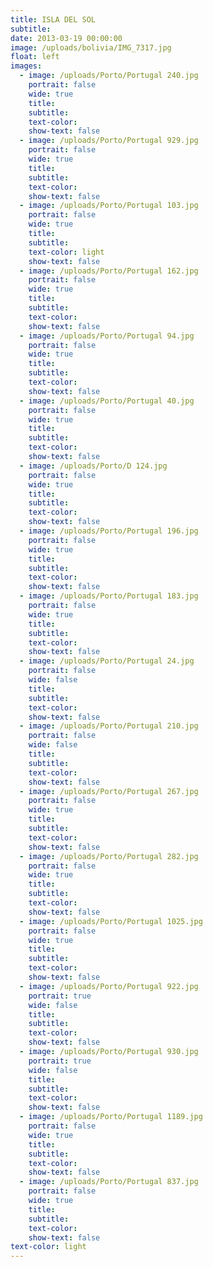 ```yaml
---
title: ISLA DEL SOL
subtitle:
date: 2013-03-19 00:00:00
image: /uploads/bolivia/IMG_7317.jpg
float: left
images:
  - image: /uploads/Porto/Portugal 240.jpg
    portrait: false
    wide: true
    title:
    subtitle:
    text-color:
    show-text: false
  - image: /uploads/Porto/Portugal 929.jpg
    portrait: false
    wide: true
    title:
    subtitle:
    text-color:
    show-text: false
  - image: /uploads/Porto/Portugal 103.jpg
    portrait: false
    wide: true
    title:
    subtitle:
    text-color: light
    show-text: false
  - image: /uploads/Porto/Portugal 162.jpg
    portrait: false
    wide: true
    title:
    subtitle:
    text-color:
    show-text: false
  - image: /uploads/Porto/Portugal 94.jpg
    portrait: false
    wide: true
    title:
    subtitle:
    text-color:
    show-text: false
  - image: /uploads/Porto/Portugal 40.jpg
    portrait: false
    wide: true
    title:
    subtitle:
    text-color:
    show-text: false
  - image: /uploads/Porto/D 124.jpg
    portrait: false
    wide: true
    title:
    subtitle:
    text-color:
    show-text: false
  - image: /uploads/Porto/Portugal 196.jpg
    portrait: false
    wide: true
    title:
    subtitle:
    text-color:
    show-text: false
  - image: /uploads/Porto/Portugal 183.jpg
    portrait: false
    wide: true
    title:
    subtitle:
    text-color:
    show-text: false
  - image: /uploads/Porto/Portugal 24.jpg
    portrait: false
    wide: false
    title:
    subtitle:
    text-color:
    show-text: false
  - image: /uploads/Porto/Portugal 210.jpg
    portrait: false
    wide: false
    title:
    subtitle:
    text-color:
    show-text: false
  - image: /uploads/Porto/Portugal 267.jpg
    portrait: false
    wide: true
    title:
    subtitle:
    text-color:
    show-text: false
  - image: /uploads/Porto/Portugal 282.jpg
    portrait: false
    wide: true
    title:
    subtitle:
    text-color:
    show-text: false
  - image: /uploads/Porto/Portugal 1025.jpg
    portrait: false
    wide: true
    title:
    subtitle:
    text-color:
    show-text: false
  - image: /uploads/Porto/Portugal 922.jpg
    portrait: true
    wide: false
    title:
    subtitle:
    text-color:
    show-text: false
  - image: /uploads/Porto/Portugal 930.jpg
    portrait: true
    wide: false
    title:
    subtitle:
    text-color:
    show-text: false
  - image: /uploads/Porto/Portugal 1189.jpg
    portrait: false
    wide: true
    title:
    subtitle:
    text-color:
    show-text: false
  - image: /uploads/Porto/Portugal 837.jpg
    portrait: false
    wide: true
    title:
    subtitle:
    text-color:
    show-text: false
text-color: light
---
```



